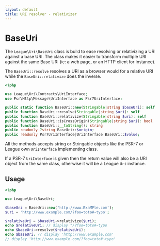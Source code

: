 ```yaml
---
layout: default
title: URI resolver - relativizer
---
```


BaseUri
=======

The `League\Uri\BaseUri` class is build to ease resolving or relativizing a URI against a base URI. 
The class makes it easier to transform multiple URI against the same Base URI (ie: a web page, or an HTTP client for instance).

The `BaseUri::resolve` resolves a URI as a browser would for a relative URI while the
`BaseUri::relativize` does the inverse.

~~~php
<?php

use League\Uri\Contracts\UriInterface;
use Psr\Http\Message\UriInterface as Psr7UriInterface;

public static function BaseUri::new(Stringable|string $baseUri): self
public function BaseUri::resolve(Stringable|string $uri): self
public function BaseUri::relativize(Stringable|string $uri): self
public function BaseUri::isCrossOrigin(Stringable|string $uri): bool
public function BaseUri::__toString(): string
public readonly ?string BaseUri::$origin;
public readonly Psr7UriInterface|UriInterface BaseUri::$value;
~~~

<p class="message-notice">All the methods accepts string or Stringable objects like the PSR-7 or League own <code>UriInterface</code> implementing class.</p>

<p class="message-notice">If a PSR-7 <code>UriInterface</code> is given then the return value will also be
a URI object from the same class, otherwise it will be a League <code>Uri</code> instance.</p>

## Usage

~~~php
<?php

use League\Uri\BaseUri;

$baseUri = BaseUri::new('http://www.ExaMPle.com');
$uri = 'http://www.example.com/?foo=toto#~typo';

$relativeUri = $baseUri->relativize($uri);
echo $relativeUri; // display "/?foo=toto#~typo
echo $baseUri->resolve($relativeUri);
echo $baseUri; // display 'http://www.example.com'
// display 'http://www.example.com/?foo=toto#~typo'
~~~
